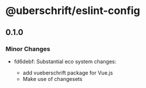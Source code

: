 # @uberschrift/eslint-config

## 0.1.0

### Minor Changes

- fd6debf: Substantial eco system changes:

  - add vueberschrift package for Vue.js
  - Make use of changesets
